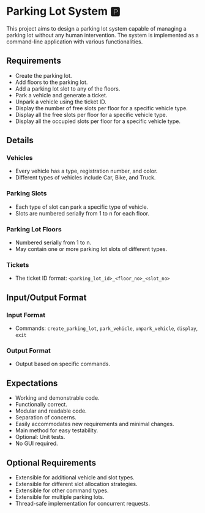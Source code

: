 # Parking Lot System 🅿️

This project aims to design a parking lot system capable of managing a parking lot without any human intervention. The system is implemented as a command-line application with various functionalities.

## Requirements

- Create the parking lot.
- Add floors to the parking lot.
- Add a parking lot slot to any of the floors.
- Park a vehicle and generate a ticket.
- Unpark a vehicle using the ticket ID.
- Display the number of free slots per floor for a specific vehicle type.
- Display all the free slots per floor for a specific vehicle type.
- Display all the occupied slots per floor for a specific vehicle type.

## Details

### Vehicles
- Every vehicle has a type, registration number, and color.
- Different types of vehicles include Car, Bike, and Truck.

### Parking Slots
- Each type of slot can park a specific type of vehicle.
- Slots are numbered serially from 1 to n for each floor.

### Parking Lot Floors
- Numbered serially from 1 to n.
- May contain one or more parking lot slots of different types.

### Tickets
- The ticket ID format: `<parking_lot_id>_<floor_no>_<slot_no>`

## Input/Output Format

### Input Format
- Commands: `create_parking_lot`, `park_vehicle`, `unpark_vehicle`, `display`, `exit`

### Output Format
- Output based on specific commands.


## Expectations

- Working and demonstrable code.
- Functionally correct.
- Modular and readable code.
- Separation of concerns.
- Easily accommodates new requirements and minimal changes.
- Main method for easy testability.
- Optional: Unit tests.
- No GUI required.

## Optional Requirements

- Extensible for additional vehicle and slot types.
- Extensible for different slot allocation strategies.
- Extensible for other command types.
- Extensible for multiple parking lots.
- Thread-safe implementation for concurrent requests.



